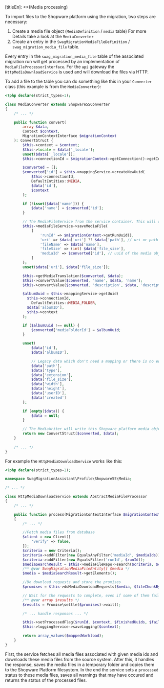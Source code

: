 [titleEn]: <>(Media processing)

To import files to the Shopware platform using the migration, two steps are necessary:
1. Create a media file object (`MediaDefinition` / `media` table)
For more Details take a look at the `MediaConverter`
2. Create an entry in the `SwagMigrationMediaFileDefinition` / `swag_migration_media_file` table.

Every entry in the `swag_migration_media_file` table of the associated migration run will get processed by an implementation
of `MediaFileProcessorInterface`. For the `api` gateway the `HttpMediaDownloadService` is used and will download
the files via HTTP.

To add a file to the table you can do something like this in your `Converter` class (this example is from the `MediaConverter`):
```php
<?php declare(strict_types=1);

class MediaConverter extends Shopware55Converter
{
    /* ... */

    public function convert(
        array $data,
        Context $context,
        MigrationContextInterface $migrationContext
    ): ConvertStruct {
        $this->context = $context;
        $this->locale = $data['_locale'];
        unset($data['_locale']);
        $this->connectionId = $migrationContext->getConnection()->getId();

        $converted = [];
        $converted['id'] = $this->mappingService->createNewUuid(
            $this->connectionId,
            DefaultEntities::MEDIA,
            $data['id'],
            $context
        );

        if (!isset($data['name'])) {
            $data['name'] = $converted['id'];
        }

        // The MediaFileService from the service container. This will register the file for download
        $this->mediaFileService->saveMediaFile(
            [
                'runId' => $migrationContext->getRunUuid(),
                'uri' => $data['uri'] ?? $data['path'], // uri or path to the file (because of the different implementations of the gateways)
                'fileName' => $data['name'],
                'fileSize' => (int) $data['file_size'],
                'mediaId' => $converted['id'], // uuid of the media object in Shopware platform
            ]
        );
        unset($data['uri'], $data['file_size']);

        $this->getMediaTranslation($converted, $data);
        $this->convertValue($converted, 'name', $data, 'name');
        $this->convertValue($converted, 'description', $data, 'description');

        $albumUuid = $this->mappingService->getUuid(
          $this->connectionId,
            DefaultEntities::MEDIA_FOLDER,
          $data['albumID'],
          $this->context
        );

        if ($albumUuid !== null) {
            $converted['mediaFolderId'] = $albumUuid;
        }

        unset(
            $data['id'],
            $data['albumID'],

            // Legacy data which don't need a mapping or there is no equivalent field
            $data['path'],
            $data['type'],
            $data['extension'],
            $data['file_size'],
            $data['width'],
            $data['height'],
            $data['userID'],
            $data['created']
        );

        if (empty($data)) {
            $data = null;
        }

        // The MediaWriter will write this Shopware platform media object
        return new ConvertStruct($converted, $data);
    }
        
    /* ... */
}
```
For example the `HttpMediaDownloadService` works like this:
```php
<?php declare(strict_types=1);

namespace SwagMigrationAssistant\Profile\Shopware55\Media;

/* ... */

class HttpMediaDownloadService extends AbstractMediaFileProcessor
{
    /* ... */

    public function process(MigrationContextInterface $migrationContext, Context $context, array $workload, int $fileChunkByteSize): array
    {
        /* ... */

        //Fetch media files from database
        $client = new Client([
            'verify' => false,
        ]);
        $criteria = new Criteria();
        $criteria->addFilter(new EqualsAnyFilter('mediaId', $mediaIds));
        $criteria->addFilter(new EqualsFilter('runId', $runId));
        $mediaSearchResult = $this->mediaFileRepo->search($criteria, $context);
        /** @var SwagMigrationMediaFileEntity[] $media */
        $media = $mediaSearchResult->getElements();

        //Do download requests and store the promises
        $promises = $this->doMediaDownloadRequests($media, $fileChunkByteSize, $mappedWorkload, $client);

        // Wait for the requests to complete, even if some of them fail
        /** @var array $results */
        $results = Promise\settle($promises)->wait();

        /* ... handle responses ... */

        $this->setProcessedFlag($runId, $context, $finishedUuids, $failureUuids);
        $this->loggingService->saveLogging($context);

        return array_values($mappedWorkload);
    }
}
```
First, the service fetches all media files associated with given media ids and downloads these media files from the source system.
After this, it handles the response, saves the media files in a temporary folder and copies them to the Shopware Platform filesystem.
In the end the service sets a `processed` status to these media files, saves all warnings that may have occured and
returns the status of the processed files.
